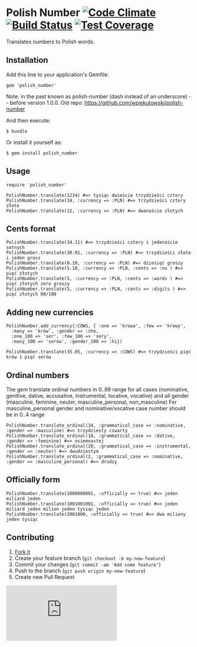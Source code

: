 # Polish Number [![Code Climate](https://codeclimate.com/github/amberbit/polish_number.png)](https://codeclimate.com/github/amberbit/polish_number) [![Build Status](https://travis-ci.org/amberbit/polish_number.png?branch=master)](https://travis-ci.org/amberbit/polish_number) [![Test Coverage](https://codeclimate.com/github/amberbit/polish_number/badges/coverage.svg)](https://codeclimate.com/github/amberbit/polish_number)

Translates numbers to Polish words.

## Installation

Add this line to your application's Gemfile:

    gem 'polish_number'

Note: in the past known as polish-number (dash instead of an underscore) -- before version 1.0.0. Old repo: https://github.com/wpiekutowski/polish-number

And then execute:

    $ bundle

Or install it yourself as:

    $ gem install polish_number

## Usage

    require 'polish_number'

    PolishNumber.translate(1234) #=> tysiąc dwieście trzydzieści cztery
    PolishNumber.translate(34, :currency => :PLN) #=> trzydzieści cztery złote
    PolishNumber.translate(12, :currency => :PLN) #=> dwanaście złotych

## Cents format

    PolishNumber.translate(34.11) #=> trzydzieści cztery i jedenaście setnych
    PolishNumber.translate(30.01, :currency => :PLN) #=> trzydzieści złote i jeden grosz
    PolishNumber.translate(0.10, :currency => :PLN) #=> dziesięć groszy
    PolishNumber.translate(5.10, :currency => :PLN, :cents => :no ) #=> pięć złotych
    PolishNumber.translate(5, :currency => :PLN, :cents => :words ) #=> pięć złotych zero groszy
    PolishNumber.translate(5, :currency => :PLN, :cents => :digits ) #=> pięć złotych 00/100

## Adding new currencies

    PolishNumber.add_currency(:COWS, { :one => 'krowa', :few => 'krowy',
      :many => 'krów', :gender => :she,
      :one_100 => 'ser', :few_100 => 'sery',
      :many_100 => 'serów', :gender_100 => :hi})

    PolishNumber.translate(35.05, :currency => :COWS) #=> trzydzieści pięć krów i pięć serów

## Ordinal numbers

The gem translate ordinal numbers in 0..99 range for all cases (nominative, genitive, dative, accusative, instrumental, locative, vocative) and all gender (masculine, feminine, neuter, masculine_personal, non_masculine)
For masculine_personal gender and nominative/vocative case number should be in 0..4 range

    PolishNumber.translate_ordinal(34, :grammatical_case => :nominative, :gender => :masculine) #=> trzydziesty czwarty
    PolishNumber.translate_ordinal(18, :grammatical_case => :dative, :gender => :feminine) #=> osiemnastej
    PolishNumber.translate_ordinal(20, :grammatical_case => :instrumental, :gender => :neuter) #=> dwudziestym
    PolishNumber.translate_ordinal(2, :grammatical_case => :nominative, :gender => :masculine_personal) #=> drudzy

## Officially form

    PolishNumber.translate(1000000001, :officially => true) #=> jeden miliard jeden
    PolishNumber.translate(1001001001, :officially => true) #=> jeden miliard jeden milion jeden tysiąc jeden
    PolishNumber.translate(2001000, :officially => true) #=> dwa miliony jeden tysiąc

## Contributing

1. [Fork it](http://github.com/amberbit/polish_number/fork)
2. Create your feature branch (`git checkout -b my-new-feature`)
3. Commit your changes (`git commit -am 'Add some feature'`)
4. Push to the branch (`git push origin my-new-feature`)
5. Create new Pull Request

[![Analytics](https://ga-beacon.appspot.com/UA-49257773-1/README.md?pixel)](https://github.com/igrigorik/ga-beacon)
